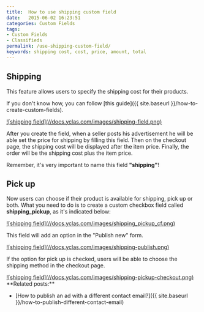```yaml
---
title:  How to use shipping custom field
date:   2015-06-02 16:23:51
categories: Custom Fields
tags: 
- Custom Fields
- Classifieds
permalink: /use-shipping-custom-field/
keywords: shipping cost, cost, price, amount, total
---
```

<!-- <div class="alert alert-warning">
<strong><i class="glyphicon glyphicon-warning-sign"></i> </strong> This feature is available on our 2.5.0 release.
</div>
 -->
## Shipping

This feature allows users to specify the shipping cost for their products.  

If you don't know how, you can follow [this guide]({{ site.baseurl }}/how-to-create-custom-fields).

<a href="//docs.yclas.com/images/shipping-field.png" class="thumbnail gallery-item" data-gallery>
![shipping field](//docs.yclas.com/images/shipping-field.png)
</a>

After you create the field, when a seller posts his advertisement he will be able set the price for shipping by filling this field. Then on the checkout page, the shipping cost will be displayed after the item price. Finally, the order will be the shipping cost plus the item price.

Remember, it's very important to name this field **"shipping"**!


## Pick up

Now users can choose if their product is available for shipping, pick up or both. What you need to do is to create a custom checkbox field called **shipping_pickup**, as it's indicated below:

<a href="//docs.yclas.com/images/shipping_pickup_cf.png" class="thumbnail gallery-item" data-gallery>
![shipping field](//docs.yclas.com/images/shipping_pickup_cf.png)
</a>

This field will add an option in the "Publish new" form.

<a href="//docs.yclas.com/images/shipping-publish.png" class="thumbnail gallery-item" data-gallery>
![shipping field](//docs.yclas.com/images/shipping-publish.png)
</a>

If the option for pick up is checked, users will be able to choose the shipping method in the checkout page.

<a href="//docs.yclas.com/images/shipping-pickup-checkout.png" class="thumbnail gallery-item" data-gallery>
![shipping field](//docs.yclas.com/images/shipping-pickup-checkout.png)
</a>

<br>
**Related posts:**

+ [How to publish an ad with a different contact email?]({{ site.baseurl }}/how-to-publish-different-contact-email)